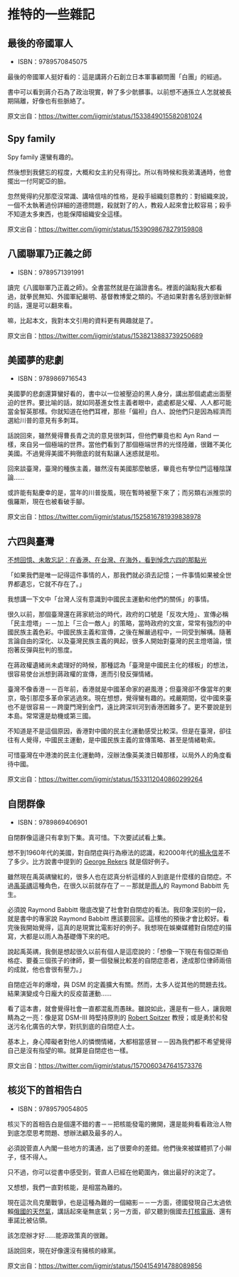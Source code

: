 # 推特的一些雜記

## 最後的帝國軍人

* ISBN：9789570845075

最後的帝國軍人挺好看的：這是講蔣介石創立日本軍事顧問團「白團」的經過。

書中可以看到蔣介石為了政治現實，幹了多少骯髒事。以前想不通孫立人怎就被長期隔離，好像也有些脈絡了。

原文出自：<https://twitter.com/iigmir/status/1533849015582081024>

## Spy family

Spy family 還蠻有趣的。

然後想到我健忘的程度，大概和女主約兒有得比。所以有時候和我弟溝通時，他會擺出一付阿妮亞的臉。

忽然覺得約兒那麼沒常識、講啥信啥的性格，是殺手組織刻意教的：對組織來說，一個不太執著過份詳細的道德問題，殺就對了的人，教殺人起來會比較容易；殺手不知道太多東西，也能保障組織安全這樣。

原文出自：<https://twitter.com/iigmir/status/1539098678279159808>

## 八國聯軍乃正義之師

* ISBN：9789571391991

讀完《八國聯軍乃正義之師》。全書當然就是在論證書名。裡面的論點我大都看過，就拳民無知、外國軍紀嚴明、基督教博愛之類的。不過如果對書名感到很新鮮的話，還是可以翻來看。

嘛，比起本文，我對本文引用的資料更有興趣就是了。

原文出自：<https://twitter.com/iigmir/status/1538213883739250689>

## 美國夢的悲劇

* ISBN：9789869716543

美國夢的悲劇還算蠻好看的，書中以一位被壓迫的黑人身分，講出那個處處出面壓迫的世界。要比喻的話，就如同基進女性主義者眼中，處處都是父權、人人都可能當金智英那樣。你就知道在他們耳裡，那些「偏袒」白人、說他們只是因為經濟而選給川普的意見有多刺耳。

話說回來，雖然覺得曹長青之流的意見很刺耳，但他們畢竟也和 Ayn Rand 一樣，來自另一個極端的世界。當他們看到了那個極端世界的光怪陸離，很難不美化美國。不過覺得美國不夠徹底的就有點讓人迷惑就是啦。

回來談臺灣，臺灣的種族主義，雖然沒有美國那麼敏感，畢竟也有學位門這種陰謀論……

或許能有點慶幸的是，當年的川普旋風，現在暫時被壓下來了；而另類右派推崇的俄羅斯，現在也被看破手腳。

原文出自：<https://twitter.com/iigmir/status/1525816781939838978>

## 六四與臺灣

[不想回憶、未敢忘記︰在香港、在台灣、在海外，看到悼念六四的那點光](https://theinitium.com/article/20220604-whatsnew-hongkong-taiwan-world-june-fourth/)

「如果我們是唯一記得這件事情的人，那我們就必須去記憶；一件事情如果被全世界都遺忘，它就不存在了。」

我想講一下文中「台灣人沒有意識到中國民主運動和他們的關係」的事情。

很久以前，那個臺灣還在蔣家統治的時代，政府的口號是「反攻大陸」、宣傳必稱「民主燈塔」－－加上「三合一敵人」的策略，當時政府的文宣，常常有強烈的中國民族主義色彩。中國民族主義和宣傳，之後在解嚴過程中，一同受到解構。隨著言論自由的深化、以及臺灣民族主義的興起，很多人開始對臺灣的民主燈塔論，懷抱著反彈與批判的態度。

在蔣政權遺緒尚未處理好的時候，那種認為「臺灣是中國民主化的樣板」的想法，很容易使台派想到蔣政權的宣傳，進而引發反彈情緒。

臺灣不像香港－－百年前，香港就是中國革命家的避風港；但臺灣卻不像當年的東京，吸引那麼多革命家逃過來。現在想想，覺得蠻有趣的。戒嚴期間，從中國來臺也不是很容易－－跨廈門灣到金門，遠比跨深圳河到香港困難多了。更不要說是到本島。常常還是劫機或第三國。

不知道是不是這個原因，香港對中國的民主化運動感受比較深。但是在臺灣，卻往往有人覺得，中國民主運動，是中國民族主義的宣傳策略、甚至是情緒勒索。

可惜臺灣在中港澳的民主化運動時，沒辦法像英美澳日韓那樣，以局外人的角度看待中國。

原文出自：<https://twitter.com/iigmir/status/1533112040860299264>

## 自閉群像

* ISBN：9789869406901

自閉群像這邊只有拿到下集。真可惜。下次要試試看上集。

想不到1960年代的美國，對自閉症與行為療法的認識，和2000年代的[楊永信](https://zh.wikipedia.org/wiki/楊永信)差不了多少。比方說書中提到的 [George Rekers](https://en.wikipedia.org/wiki/George_Rekers) 就是個好例子。

雖然現在禹英禑蠻紅的，很多人也在認真分析這樣的人到底是什麼樣的自閉症。不過[禹英禑](https://zh.wikipedia.org/wiki/非常律師禹英禑)這種角色，在很久以前就存在了－－那就是[雨人](https://zh.wikipedia.org/wiki/雨人)的 Raymond Babbitt 先生。

必須說 Raymond Babbitt 徹底改變了社會對自閉症的看法。我印象深刻的一段，就是書中的專家說 Raymond Babbitt 應該要回家。這樣他的預後才會比較好。看完後我開始覺得，這真的是現實比電影好的例子。我想現在娛樂媒體對自閉症的描寫，大都是以雨人為基礎傳下來的吧。

說起禹英禑，我倒是想起很久以前有個人是這麼說的：「想像一下現在有個亞斯伯格症、要養三個孩子的律師，要一個發展比較差的自閉症患者，達成那位律師兩倍的成就，他也會很有壓力。」

自閉症近年的爆增，與 DSM 的定義擴大有關。然而，太多人從其他的問題去找。結果演變成今日龐大的反疫苗運動……

看了這本書，就會覺得社會一直都混亂而愚昧。雖說如此，還是有一些人，讓我眼睛為之一亮：像是寫 DSM-III 時堅持原則的 [Robert Spitzer](https://en.wikipedia.org/wiki/Robert_Spitzer_(psychiatrist)) 教授；或是勇於和發送污名化廣告的大學，對抗到底的自閉症人士。

基本上，身心障礙者對他人的憐憫情緒，大都相當感冒－－因為我們都不希望覺得自己是沒有指望的嘛。就算是自閉症也一樣。

原文出自：<https://twitter.com/iigmir/status/1570060347641573376>

## 核災下的首相告白

* ISBN：9789579054805

核災下的首相告白是個還不錯的書－－把核能發電的撇開，還是能夠看看政治人物到底怎麼思考問題、想辦法顧及最多的人。

必須說菅直人內閣一些地方的溝通，出了很要命的差錯。他們後來被媒體抓了小辮子，怪不得人。

只不過，你可以從書中感受到，菅直人已經在他範圍內，做出最好的決定了。

又想想，我們一直對核能，是相當為難的。

現在這次烏克蘭戰爭，也是這種為難的一個縮影－－一方面，德國發現自己太過依賴[俄國的天然氣](https://www.dw.com/zh/a-62418867)，講話起來毫無底氣；另一方面，卻又聽到俄國去[打核電廠](https://www.dw.com/zh/a-61007367)、還有車諾比被佔領。

該怎麼辦才好......能源政策真的很難。

話說回來，現在好像還沒有擁核的綠黨。

原文出自：<https://twitter.com/iigmir/status/1504154914788089856>
